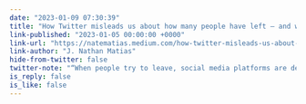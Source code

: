```yaml
---
date: "2023-01-09 07:30:39"
title: "How Twitter misleads us about how many people have left — and what to do about  it"
link-published: "2023-01-05 00:00:00 +0000"
link-url: "https://natematias.medium.com/how-twitter-misleads-us-about-how-many-people-have-left-and-what-to-do-about-it-bba484b6fed6"
link-author: "J. Nathan Matias"
hide-from-twitter: false
twitter-note: "“When people try to leave, social media platforms are designed to instantly  fill in the empty chairs with more voices from the algorithm.”"
is_reply: false
is_like: false
---
```


